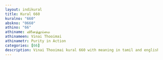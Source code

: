 ```yaml
---
layout: indikural
title: Kural 660
kuralno: "660"
abskno: "0660"
athino: "66"
athiname: வினைத்தூய்மை
athinameen: Vinai Thooimai
athinametr: Purity in Action
categories: [66]
description: Vinai Thooimai kural 660 with meaning in tamil and english 
---
```


